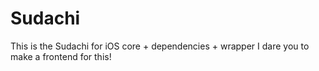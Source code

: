 # Sudachi
This is the Sudachi for iOS core + dependencies + wrapper
I dare you to make a frontend for this!
